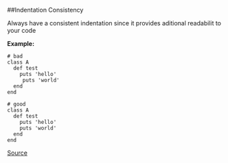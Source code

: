 ##Indentation Consistency

Always have a consistent indentation since it provides aditional readabilit to your code

**Example:**

```
# bad
class A
  def test
    puts 'hello'
     puts 'world'
  end
end

# good
class A
  def test
    puts 'hello'
    puts 'world'
  end
end
```

[Source](http://www.rubydoc.info/gems/rubocop/RuboCop/Cop/Style/IndentationConsistency)
